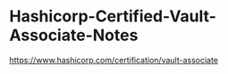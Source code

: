 # Hashicorp-Certified-Vault-Associate-Notes
https://www.hashicorp.com/certification/vault-associate
